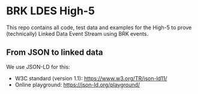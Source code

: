 # BRK LDES High-5

This repo contains all code, test data and examples for the High-5 to prove (technically) Linked Data Event Stream using BRK events.

## From JSON to linked data

We use JSON-LD for this:
- W3C standard (version 1.1): https://www.w3.org/TR/json-ld11/
- Online playground: https://json-ld.org/playground/
